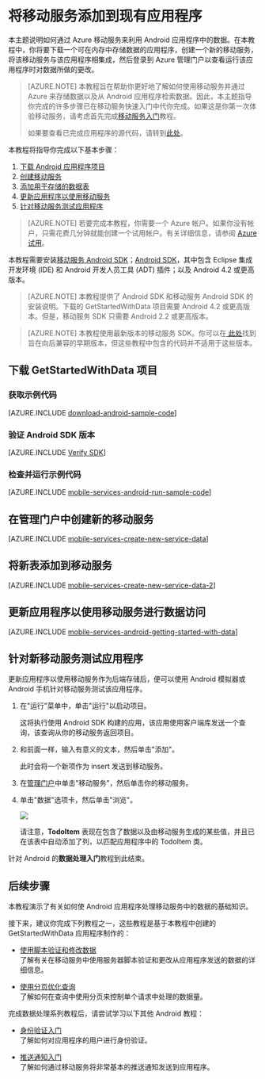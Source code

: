 <properties pageTitle="数据处理入门 (Android) | 移动开发人员中心" description="了解如何开始使用移动服务来利用 Android 应用程序中的数据。" services="mobile-services" documentationCenter="android" authors="RickSaling" manager="dwrede" editor=""/>

<tags wacn.date="04/15/2015" ms.service="mobile-services" ms.date="02/06/2015"/>

# 将移动服务添加到现有应用程序


本主题说明如何通过 Azure 移动服务来利用 Android 应用程序中的数据。在本教程中，你将要下载一个可在内存中存储数据的应用程序，创建一个新的移动服务，将该移动服务与该应用程序相集成，然后登录到 Azure 管理门户以查看运行该应用程序时对数据所做的更改。

> [AZURE.NOTE] 本教程旨在帮助你更好地了解如何使用移动服务并通过 Azure 来存储数据以及从 Android 应用程序检索数据。因此，本主题指导你完成的许多步骤已在移动服务快速入门中代你完成。如果这是你第一次体验移动服务，请考虑首先完成[移动服务入门](/documentation/articles/mobile-services-android-get-started)教程。
> 
> 如果要查看已完成应用程序的源代码，请转到[此处](https://github.com/RickSaling/mobile-services-samples/tree/futures/GettingStartedWithData/Android/GetStartedWithData)。


本教程将指导你完成以下基本步骤：

1. [下载 Android 应用程序项目]
2. [创建移动服务]
3. [添加用于存储的数据表]
4. [更新应用程序以使用移动服务]
5. [针对移动服务测试应用程序]

> [AZURE.NOTE] 若要完成本教程，你需要一个 Azure 帐户。如果你没有帐户，只需花费几分钟就能创建一个试用帐户。有关详细信息，请参阅 [Azure 试用](/pricing/1rmb-trial)。 

本教程需要安装[移动服务 Android SDK]；<a href="http://developer.android.com/sdk/" target="_blank">Android SDK</a>，其中包含 Eclipse 集成开发环境 (IDE) 和 Android 开发人员工具 (ADT) 插件；以及 Android 4.2 或更高版本。 

> [AZURE.NOTE] 本教程提供了 Android SDK 和移动服务 Android SDK 的安装说明。下载的 GetStartedWithData 项目需要 Android 4.2 或更高版本。但是，移动服务 SDK 只需要 Android 2.2 或更高版本。

<!-- -->

> [AZURE.NOTE] 本教程使用最新版本的移动服务 SDK。你可以在<a href="http://zumo.blob.core.windows.net/sdk/azuresdk-android-1.1.5.zip"> 此处</a>找到旨在向后兼容的早期版本，但这些教程中包含的代码并不适用于这些版本。

<h2><a name="download-app"></a>下载 GetStartedWithData 项目</h2>

### 获取示例代码

[AZURE.INCLUDE [download-android-sample-code](../includes/download-android-sample-code-EC.md)]

### 验证 Android SDK 版本

[AZURE.INCLUDE [Verify SDK](../includes/mobile-services-verify-android-sdk-version-EC.md)]


### 检查并运行示例代码

[AZURE.INCLUDE [mobile-services-android-run-sample-code](../includes/mobile-services-android-run-sample-code-EC.md)]

<h2><a name="create-service"></a>在管理门户中创建新的移动服务</h2>

[AZURE.INCLUDE [mobile-services-create-new-service-data](../includes/mobile-services-create-new-service-data.md)]

<h2><a name="add-table"></a>将新表添加到移动服务</h2>

[AZURE.INCLUDE [mobile-services-create-new-service-data-2](../includes/mobile-services-create-new-service-data-2.md)]

<h2><a name="update-app"></a>更新应用程序以使用移动服务进行数据访问</h2>

[AZURE.INCLUDE [mobile-services-android-getting-started-with-data](../includes/mobile-services-android-getting-started-with-data-EC.md)]


<h2><a name="test-app"></a>针对新移动服务测试应用程序</h2>

更新应用程序以使用移动服务作为后端存储后，便可以使用 Android 模拟器或 Android 手机针对移动服务测试该应用程序。

1. 在"运行"菜单中，单击"运行"以启动项目。

	这将执行使用 Android SDK 构建的应用，该应用使用客户端库发送一个查询，该查询从你的移动服务返回项目。

5. 和前面一样，输入有意义的文本，然后单击"添加"。

   	此时会将一个新项作为 insert 发送到移动服务。

3. 在[管理门户]中单击"移动服务"，然后单击你的移动服务。

4. 单击"数据"选项卡，然后单击"浏览"。

   	![][9]
  
   	请注意，**TodoItem** 表现在包含了数据以及由移动服务生成的某些值，并且已在该表中自动添加了列，以匹配应用程序中的 TodoItem 类。

针对 Android 的**数据处理入门**教程到此结束。

## <a name="next-steps"> </a>后续步骤

本教程演示了有关如何使 Android 应用程序处理移动服务中的数据的基础知识。 

接下来，建议你完成下列教程之一，这些教程是基于本教程中创建的 GetStartedWithData 应用程序制作的：

* [使用脚本验证和修改数据]
  <br/>了解有关在移动服务中使用服务器脚本验证和更改从应用程序发送的数据的详细信息。

* [使用分页优化查询]
  <br/>了解如何在查询中使用分页来控制单个请求中处理的数据量。

完成数据处理系列教程后，请尝试学习以下其他 Android 教程：

* [身份验证入门]
	<br/>了解如何对应用程序的用户进行身份验证。

* [推送通知入门]
  <br/>了解如何通过移动服务将非常基本的推送通知发送到应用程序。

<!-- Anchors. -->
[下载 Android 应用程序项目]: #download-app
[创建移动服务]: #create-service
[添加用于存储的数据表]: #add-table
[更新应用程序以使用移动服务]: #update-app
[针对移动服务测试应用程序]: #test-app
[后续步骤]:#next-steps

<!-- Images. -->
[8]: ./media/mobile-services-android-get-started-data/mobile-dashboard-tab.png
[9]: ./media/mobile-services-android-get-started-data/mobile-todoitem-data-browse.png
[12]: ./media/mobile-services-android-get-started-data/mobile-eclipse-project.png
[13]: ./media/mobile-services-android-get-started-data/mobile-quickstart-startup-android.png
[14]: ./media/mobile-services-android-get-started-data/mobile-services-import-android-workspace.png
[15]: ./media/mobile-services-android-get-started-data/mobile-services-import-android-project.png


<!-- URLs. -->
[使用脚本验证和修改数据]: /develop/mobile/tutorials/validate-modify-and-augment-data-dotnet
[使用分页优化查询]: /develop/mobile/tutorials/add-paging-to-data-android
[移动服务入门]: /develop/mobile/tutorials/get-started-android
[数据处理入门]: /develop/mobile/tutorials/get-started-with-data-android
[身份验证入门]: /develop/mobile/tutorials/get-started-with-users-android
[推送通知入门]: /develop/mobile/tutorials/get-started-with-push-android

[Azure 管理门户]: https://manage.windowsazure.cn/
[管理门户]: https://manage.windowsazure.cn/
[移动服务 Android SDK]: https://zumo.blob.core.windows.net/sdk/azuresdk-android-2.0.2-beta2.zip
[GitHub]:  http://zumo.blob.core.windows.net/samples/GetStartedWithData_Android.zip
[Android SDK]: http://developer.android.com/sdk/

<!--HONumber=50-->